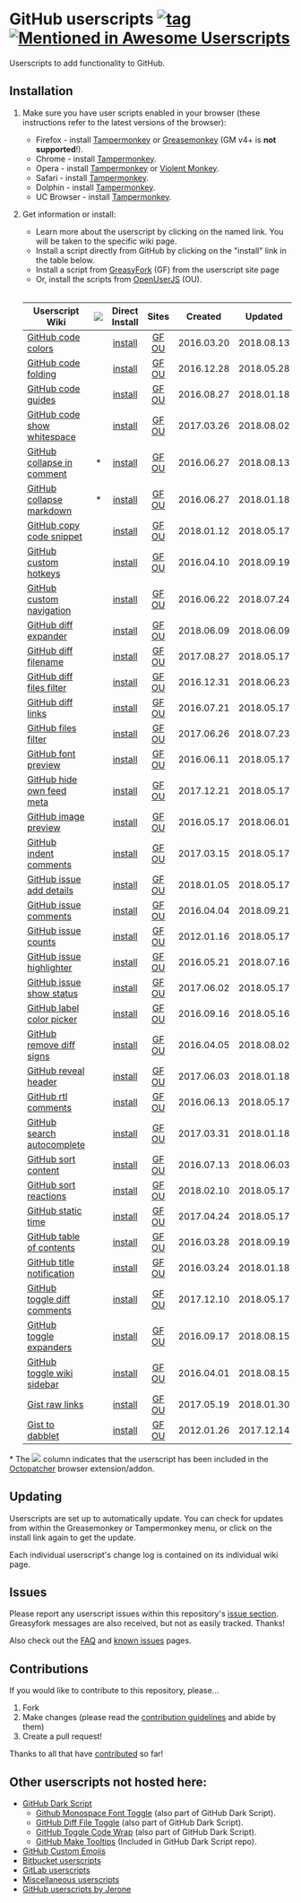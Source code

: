 # GitHub userscripts [![tag](https://img.shields.io/github/tag/Mottie/GitHub-userscripts.svg)](https://github.com/Mottie/GitHub-userscripts/tags) [![Mentioned in Awesome Userscripts](https://awesome.re/mentioned-badge.svg)](https://github.com/brunocvcunha/awesome-userscripts#readme)

Userscripts to add functionality to GitHub.

## Installation

1. Make sure you have user scripts enabled in your browser (these instructions refer to the latest versions of the browser):

	* Firefox - install [Tampermonkey](https://tampermonkey.net/?ext=dhdg&browser=firefox) or [Greasemonkey](https://addons.mozilla.org/en-US/firefox/addon/greasemonkey/) (GM v4+ is **not supported**!).
	* Chrome - install [Tampermonkey](https://tampermonkey.net/?ext=dhdg&browser=chrome).
	* Opera - install [Tampermonkey](https://tampermonkey.net/?ext=dhdg&browser=opera) or [Violent Monkey](https://addons.opera.com/en/extensions/details/violent-monkey/).
	* Safari - install [Tampermonkey](https://tampermonkey.net/?ext=dhdg&browser=safari).
	* Dolphin - install [Tampermonkey](https://tampermonkey.net/?ext=dhdg&browser=dolphin).
	* UC Browser - install [Tampermonkey](https://tampermonkey.net/?ext=dhdg&browser=ucweb).

2. Get information or install:
	* Learn more about the userscript by clicking on the named link. You will be taken to the specific wiki page.
	* Install a script directly from GitHub by clicking on the "install" link in the table below.
	* Install a script from [GreasyFork](https://greasyfork.org/en/users/24847-mottie) (GF) from the userscript site page
	* Or, install the scripts from [OpenUserJS](https://openuserjs.org/users/Mottie/scripts) (OU).<br><br>

	| Userscript Wiki                        | ![][ico] | Direct<br>Install | Sites                 | Created    | Updated    | Deprecated |
	|----------------------------------------|:---:|:------------------:|:-------------------------:|:----------:|:----------:|:----------:|
	| [GitHub code colors][ccr-wiki]         |     | [install][ccr-raw] | [GF][ccr-gf] [OU][ccr-ou] | 2016.03.20 | 2018.08.13 |            |
	| [GitHub code folding][cfd-wiki]        |     | [install][cfd-raw] | [GF][cfd-gf] [OU][cfd-ou] | 2016.12.28 | 2018.05.28 |            |
	| [GitHub code guides][cgl-wiki]         |     | [install][cgl-raw] | [GF][cgl-gf] [OU][cgl-ou] | 2016.08.27 | 2018.01.18 |            |
	| [GitHub code show whitespace][csw-wiki]|     | [install][csw-raw] | [GF][csw-gf] [OU][csw-ou] | 2017.03.26 | 2018.08.02 |            |
	| [GitHub collapse in comment][cic-wiki] |  *  | [install][cic-raw] | [GF][cic-gf] [OU][cic-ou] | 2016.06.27 | 2018.08.13 |            |
	| [GitHub collapse markdown][cmd-wiki]   |  *  | [install][cmd-raw] | [GF][cmd-gf] [OU][cmd-ou] | 2016.06.27 | 2018.01.18 |            |
	| [GitHub copy code snippet][ccs-wiki]   |     | [install][ccs-raw] | [GF][ccs-gf] [OU][ccs-ou] | 2018.01.12 | 2018.05.17 |            |
	| [GitHub custom hotkeys][chk-wiki]      |     | [install][chk-raw] | [GF][chk-gf] [OU][chk-ou] | 2016.04.10 | 2018.09.19 |            |
	| [GitHub custom navigation][cnv-wiki]   |     | [install][cnv-raw] | [GF][cnv-gf] [OU][cnv-ou] | 2016.06.22 | 2018.07.24 |            |
	| [GitHub diff expander][dex-wiki]       |     | [install][dex-raw] | [GF][dex-gf] [OU][dex-ou] | 2018.06.09 | 2018.06.09 |            |
	| [GitHub diff filename][dfn-wiki]       |     | [install][dfn-raw] | [GF][dfn-gf] [OU][dfn-ou] | 2017.08.27 | 2018.05.17 |            |
	| [GitHub diff files filter][dff-wiki]   |     | [install][dff-raw] | [GF][dff-gf] [OU][dff-ou] | 2016.12.31 | 2018.06.23 |            |
	| [GitHub diff links][dfl-wiki]          |     | [install][dfl-raw] | [GF][dfl-gf] [OU][dfl-ou] | 2016.07.21 | 2018.05.17 |            |
	| [GitHub files filter][gff-wiki]        |     | [install][gff-raw] | [GF][gff-gf] [OU][gff-ou] | 2017.06.26 | 2018.07.23 |            |
	| [GitHub font preview][fpv-wiki]        |     | [install][fpv-raw] | [GF][fpv-gf] [OU][fpv-ou] | 2016.06.11 | 2018.05.17 |            |
	| [GitHub hide own feed meta][hof-wiki]  |     | [install][hof-raw] | [GF][hof-gf] [OU][hof-ou] | 2017.12.21 | 2018.05.17 |            |
	| [GitHub image preview][ipv-wiki]       |     | [install][ipv-raw] | [GF][ipv-gf] [OU][ipv-ou] | 2016.05.17 | 2018.06.01 |            |
	| [GitHub indent comments][ioc-wiki]     |     | [install][ioc-raw] | [GF][ioc-gf] [OU][ioc-ou] | 2017.03.15 | 2018.05.17 |            |
	| [GitHub issue add details][iad-wiki]   |     | [install][iad-raw] | [GF][iad-gf] [OU][iad-ou] | 2018.01.05 | 2018.05.17 |            |
	| [GitHub issue comments][ic1-wiki]      |     | [install][ic1-raw] | [GF][ic1-gf] [OU][ic1-ou] | 2016.04.04 | 2018.09.21 |            |
	| [GitHub issue counts][ic2-wiki]        |     | [install][ic2-raw] | [GF][ic2-gf] [OU][ic2-ou] | 2012.01.16 | 2018.05.17 |            |
	| [GitHub issue highlighter][gih-wiki]   |     | [install][gih-raw] | [GF][gih-gf] [OU][gih-ou] | 2016.05.21 | 2018.07.16 | 2018.07.26 |
	| [GitHub issue show status][iss-wiki]   |     | [install][iss-raw] | [GF][iss-gf] [OU][iss-ou] | 2017.06.02 | 2018.05.17 |            |
	| [GitHub label color picker][glc-wiki]  |     | [install][glc-raw] | [GF][glc-gf] [OU][glc-ou] | 2016.09.16 | 2018.05.16 |            |
	| [GitHub remove diff signs][rds-wiki]   |     | [install][rds-raw] | [GF][rds-gf] [OU][rds-ou] | 2016.04.05 | 2018.08.02 | 2018.07.31 |
	| [GitHub reveal header][rhd-wiki]       |     | [install][rhd-raw] | [GF][rhd-gf] [OU][rhd-ou] | 2017.06.03 | 2018.01.18 |            |
	| [GitHub rtl comments][rtl-wiki]        |     | [install][rtl-raw] | [GF][rtl-gf] [OU][rtl-ou] | 2016.06.13 | 2018.05.17 |            |
	| [GitHub search autocomplete][sac-wiki] |     | [install][sac-raw] | [GF][sac-gf] [OU][sac-ou] | 2017.03.31 | 2018.01.18 |            |
	| [GitHub sort content][srt-wiki]        |     | [install][srt-raw] | [GF][srt-gf] [OU][srt-ou] | 2016.07.13 | 2018.06.03 |            |
	| [GitHub sort reactions][gsr-wiki]      |     | [install][gsr-raw] | [GF][gsr-gf] [OU][gsr-ou] | 2018.02.10 | 2018.05.17 |            |
	| [GitHub static time][stt-wiki]         |     | [install][stt-raw] | [GF][stt-gf] [OU][stt-ou] | 2017.04.24 | 2018.05.17 |            |
	| [GitHub table of contents][toc-wiki]   |     | [install][toc-raw] | [GF][toc-gf] [OU][toc-ou] | 2016.03.28 | 2018.09.19 |            |
	| [GitHub title notification][tbn-wiki]  |     | [install][tbn-raw] | [GF][tbn-gf] [OU][tbn-ou] | 2016.03.24 | 2018.01.18 |            |
	| [GitHub toggle diff comments][tdc-wiki]|     | [install][tdc-raw] | [GF][tdc-gf] [OU][tdc-ou] | 2017.12.10 | 2018.05.17 |            |
	| [GitHub toggle expanders][tex-wiki]    |     | [install][tex-raw] | [GF][tex-gf] [OU][tex-ou] | 2016.09.17 | 2018.08.15 |            |
	| [GitHub toggle wiki sidebar][tws-wiki] |     | [install][tws-raw] | [GF][tws-gf] [OU][tws-ou] | 2016.04.01 | 2018.08.15 |            |
	| [Gist raw links][grl-wiki]             |     | [install][grl-raw] | [GF][grl-gf] [OU][grl-ou] | 2017.05.19 | 2018.01.30 |            |
	| [Gist to dabblet][g2d-wiki]            |     | [install][g2d-raw] | [GF][g2d-gf] [OU][g2d-ou] | 2012.01.26 | 2017.12.14 |            |

\* The ![][ico] column indicates that the userscript has been included in the [Octopatcher](https://github.com/Mottie/Octopatcher) browser extension/addon.

[ccr-wiki]: https://github.com/Mottie/GitHub-userscripts/wiki/GitHub-code-colors
[cfd-wiki]: https://github.com/Mottie/GitHub-userscripts/wiki/GitHub-code-folding
[cgl-wiki]: https://github.com/Mottie/GitHub-userscripts/wiki/GitHub-code-guides
[chk-wiki]: https://github.com/Mottie/GitHub-userscripts/wiki/GitHub-custom-hotkeys
[cic-wiki]: https://github.com/Mottie/GitHub-userscripts/wiki/GitHub-collapse-in-comment
[cmd-wiki]: https://github.com/Mottie/GitHub-userscripts/wiki/GitHub-collapse-markdown
[cnv-wiki]: https://github.com/Mottie/GitHub-userscripts/wiki/GitHub-custom-navigation
[ccs-wiki]: https://github.com/Mottie/GitHub-userscripts/wiki/GitHub-copy-code-snippet
[csw-wiki]: https://github.com/Mottie/GitHub-userscripts/wiki/GitHub-code-show-whitespace
[dex-wiki]: https://github.com/Mottie/GitHub-userscripts/wiki/GitHub-diff-expander
[dff-wiki]: https://github.com/Mottie/GitHub-userscripts/wiki/GitHub-diff-files-filter
[dfl-wiki]: https://github.com/Mottie/GitHub-userscripts/wiki/GitHub-diff-links
[dfn-wiki]: https://github.com/Mottie/GitHub-userscripts/wiki/GitHub-diff-filename
[fpv-wiki]: https://github.com/Mottie/GitHub-userscripts/wiki/GitHub-font-preview
[hof-wiki]: https://github.com/Mottie/GitHub-userscripts/wiki/GitHub-hide-own-feed-meta
[g2d-wiki]: https://github.com/Mottie/GitHub-userscripts/wiki/Gist-to-dabblet
[gff-wiki]: https://github.com/Mottie/GitHub-userscripts/wiki/GitHub-files-filter
[gih-wiki]: https://github.com/Mottie/GitHub-userscripts/wiki/GitHub-issue-highlighter
[glc-wiki]: https://github.com/Mottie/GitHub-userscripts/wiki/GitHub-label-color-picker
[grl-wiki]: https://github.com/Mottie/GitHub-userscripts/wiki/Gist-raw-links
[gsr-wiki]: https://github.com/Mottie/GitHub-userscripts/wiki/GitHub-sort-reactions
[iad-wiki]: https://github.com/Mottie/GitHub-userscripts/wiki/GitHub-issue-add-details
[ic1-wiki]: https://github.com/Mottie/GitHub-userscripts/wiki/GitHub-issue-comments
[ic2-wiki]: https://github.com/Mottie/GitHub-userscripts/wiki/GitHub-issue-counts
[ioc-wiki]: https://github.com/Mottie/GitHub-userscripts/wiki/GitHub-indent-comments
[ipv-wiki]: https://github.com/Mottie/GitHub-userscripts/wiki/GitHub-image-preview
[iss-wiki]: https://github.com/Mottie/GitHub-userscripts/wiki/GitHub-issue-show-status
[rds-wiki]: https://github.com/Mottie/GitHub-userscripts/wiki/GitHub-remove-diff-signs
[rhd-wiki]: https://github.com/Mottie/GitHub-userscripts/wiki/GitHub-reveal-header
[rtl-wiki]: https://github.com/Mottie/GitHub-userscripts/wiki/GitHub-rtl-comments
[sac-wiki]: https://github.com/Mottie/GitHub-userscripts/wiki/GitHub-search-autocomplete
[srt-wiki]: https://github.com/Mottie/GitHub-userscripts/wiki/GitHub-sort-content
[stt-wiki]: https://github.com/Mottie/GitHub-userscripts/wiki/GitHub-static-time
[tbn-wiki]: https://github.com/Mottie/GitHub-userscripts/wiki/GitHub-title-notification
[tdc-wiki]: https://github.com/Mottie/GitHub-userscripts/wiki/GitHub-toggle-diff-comments
[tex-wiki]: https://github.com/Mottie/GitHub-userscripts/wiki/GitHub-toggle-expanders
[toc-wiki]: https://github.com/Mottie/GitHub-userscripts/wiki/GitHub-table-of-contents
[tws-wiki]: https://github.com/Mottie/GitHub-userscripts/wiki/GitHub-toggle-wiki-sidebar

[ccr-raw]: https://raw.githubusercontent.com/Mottie/GitHub-userscripts/master/github-code-colors.user.js
[cfd-raw]: https://raw.githubusercontent.com/Mottie/GitHub-userscripts/master/github-code-folding.user.js
[cgl-raw]: https://raw.githubusercontent.com/Mottie/GitHub-userscripts/master/github-code-guides.user.js
[chk-raw]: https://raw.githubusercontent.com/Mottie/GitHub-userscripts/master/github-custom-hotkeys.user.js
[cic-raw]: https://raw.githubusercontent.com/Mottie/GitHub-userscripts/master/github-collapse-in-comment.user.js
[cmd-raw]: https://raw.githubusercontent.com/Mottie/GitHub-userscripts/master/github-collapse-markdown.user.js
[cnv-raw]: https://raw.githubusercontent.com/Mottie/GitHub-userscripts/master/github-custom-navigation.user.js
[ccs-raw]: https://raw.githubusercontent.com/Mottie/GitHub-userscripts/master/github-copy-code-snippet.user.js
[csw-raw]: https://raw.githubusercontent.com/Mottie/GitHub-userscripts/master/github-code-show-whitespace.user.js
[dex-raw]: https://raw.githubusercontent.com/Mottie/GitHub-userscripts/master/github-diff-expander.user.js
[dff-raw]: https://raw.githubusercontent.com/Mottie/GitHub-userscripts/master/github-diff-files-filter.user.js
[dfl-raw]: https://raw.githubusercontent.com/Mottie/GitHub-userscripts/master/github-diff-links.user.js
[dfn-raw]: https://raw.githubusercontent.com/Mottie/GitHub-userscripts/master/github-diff-filename.user.js
[fpv-raw]: https://raw.githubusercontent.com/Mottie/GitHub-userscripts/master/github-font-preview.user.js
[hof-raw]: https://raw.githubusercontent.com/Mottie/GitHub-userscripts/master/github-hide-own-feed-meta.user.js
[g2d-raw]: https://raw.githubusercontent.com/Mottie/GitHub-userscripts/master/gist-to-dabblet.user.js
[gff-raw]: https://raw.githubusercontent.com/Mottie/GitHub-userscripts/master/github-files-filter.user.js
[gih-raw]: https://raw.githubusercontent.com/Mottie/GitHub-userscripts/master/github-issue-highlighter.user.js
[glc-raw]: https://raw.githubusercontent.com/Mottie/GitHub-userscripts/master/github-label-color-picker.user.js
[grl-raw]: https://raw.githubusercontent.com/Mottie/GitHub-userscripts/master/gist-raw-links.user.js
[gsr-raw]: https://raw.githubusercontent.com/Mottie/GitHub-userscripts/master/github-sort-reactions.user.js
[iad-raw]: https://raw.githubusercontent.com/Mottie/GitHub-userscripts/master/github-issue-add-details.user.js
[ic1-raw]: https://raw.githubusercontent.com/Mottie/GitHub-userscripts/master/github-issue-comments.user.js
[ic2-raw]: https://raw.githubusercontent.com/Mottie/GitHub-userscripts/master/github-issue-counts.user.js
[ioc-raw]: https://raw.githubusercontent.com/Mottie/GitHub-userscripts/master/github-indent-comments.user.js
[ipv-raw]: https://raw.githubusercontent.com/Mottie/GitHub-userscripts/master/github-image-preview.user.js
[iss-raw]: https://raw.githubusercontent.com/Mottie/GitHub-userscripts/master/github-issue-show-status.user.js
[rds-raw]: https://raw.githubusercontent.com/Mottie/GitHub-userscripts/master/github-remove-diff-signs.user.js
[rhd-raw]: https://raw.githubusercontent.com/Mottie/GitHub-userscripts/master/github-reveal-header.user.js
[rtl-raw]: https://raw.githubusercontent.com/Mottie/GitHub-userscripts/master/github-rtl-comments.user.js
[sac-raw]: https://raw.githubusercontent.com/Mottie/GitHub-userscripts/master/github-search-autocomplete.user.js
[srt-raw]: https://raw.githubusercontent.com/Mottie/GitHub-userscripts/master/github-sort-content.user.js
[stt-raw]: https://raw.githubusercontent.com/Mottie/GitHub-userscripts/master/github-static-time.user.js
[tbn-raw]: https://raw.githubusercontent.com/Mottie/GitHub-userscripts/master/github-title-notification.user.js
[tdc-raw]: https://raw.githubusercontent.com/Mottie/GitHub-userscripts/master/github-toggle-diff-comments.user.js
[tex-raw]: https://raw.githubusercontent.com/Mottie/GitHub-userscripts/master/github-toggle-expanders.user.js
[toc-raw]: https://raw.githubusercontent.com/Mottie/GitHub-userscripts/master/github-toc.user.js
[tws-raw]: https://raw.githubusercontent.com/Mottie/GitHub-userscripts/master/github-toggle-wiki-sidebar.user.js

[ccr-gf]: https://greasyfork.org/en/scripts/18141-github-code-colors
[cfd-gf]: https://greasyfork.org/en/scripts/26109-github-code-folding
[cgl-gf]: https://greasyfork.org/en/scripts/22674-github-code-guides
[chk-gf]: https://greasyfork.org/en/scripts/18675-github-custom-hotkeys
[cic-gf]: https://greasyfork.org/en/scripts/20973-github-collapse-in-comment
[cmd-gf]: https://greasyfork.org/en/scripts/20974-github-collapse-markdown
[cnv-gf]: https://greasyfork.org/en/scripts/20830-github-custom-navigation
[ccs-gf]: https://greasyfork.org/en/scripts/37307-github-copy-code-snippet
[csw-gf]: https://greasyfork.org/en/scripts/28454-github-code-show-whitespace
[dex-gf]: https://greasyfork.org/en/scripts/369373-github-diff-expander
[dff-gf]: https://greasyfork.org/en/scripts/26191-github-diff-files-filter
[dfl-gf]: https://greasyfork.org/en/scripts/21559-github-diff-links
[dfn-gf]: https://greasyfork.org/en/scripts/32634-github-diff-filename
[fpv-gf]: https://greasyfork.org/en/scripts/20479-github-font-preview
[hof-gf]: https://greasyfork.org/en/scripts/36598-github-hide-own-feed-meta
[g2d-gf]: https://greasyfork.org/en/scripts/18254-gist-to-dabblet
[gff-gf]: https://greasyfork.org/en/scripts/30940-github-files-filter
[gih-gf]: https://greasyfork.org/en/scripts/19867-github-issue-highlighter
[grl-gf]: https://greasyfork.org/en/scripts/29888-gist-raw-links
[gsr-gf]: https://greasyfork.org/en/scripts/38354-github-sort-reactions
[glc-gf]: https://greasyfork.org/en/scripts/23270-github-label-color-picker
[iad-gf]: https://greasyfork.org/en/scripts/37056-github-issue-add-details
[ic1-gf]: https://greasyfork.org/en/scripts/18503-github-toggle-issue-comments
[ic2-gf]: https://greasyfork.org/en/scripts/15560-github-show-repo-issues
[ioc-gf]: https://greasyfork.org/en/scripts/28176-github-indent-comment-blocks
[ipv-gf]: https://greasyfork.org/en/scripts/19773-github-image-preview
[iss-gf]: https://greasyfork.org/en/scripts/30268-github-issue-show-status
[rds-gf]: https://greasyfork.org/en/scripts/18520-github-remove-diff-signs
[rhd-gf]: https://greasyfork.org/en/scripts/30308-github-reveal-header
[rtl-gf]: https://greasyfork.org/en/scripts/20542-github-rtl-comment-blocks
[sac-gf]: https://greasyfork.org/en/scripts/28592-github-search-autocomplete
[srt-gf]: https://greasyfork.org/en/scripts/21373-github-sort-content
[stt-gf]: https://greasyfork.org/en/scripts/29239-github-static-time
[tbn-gf]: https://greasyfork.org/en/scripts/18253-github-title-notification
[tdc-gf]: https://greasyfork.org/en/scripts/36237-github-toggle-diff-comments
[tex-gf]: https://greasyfork.org/en/scripts/23303-github-toggle-expanders
[toc-gf]: https://greasyfork.org/en/scripts/18344-github-toc
[tws-gf]: https://greasyfork.org/en/scripts/18433-github-toggle-wiki-sidebar

[ccr-ou]: https://openuserjs.org/scripts/Mottie/GitHub_Code_Colors
[cfd-ou]: https://openuserjs.org/scripts/Mottie/GitHub_Code_Folding
[cgl-ou]: https://openuserjs.org/scripts/Mottie/GitHub_Code_Guides
[chk-ou]: https://openuserjs.org/scripts/Mottie/GitHub_Custom_Hotkeys
[cic-ou]: https://openuserjs.org/scripts/Mottie/GitHub_Collapse_In_Comment
[cmd-ou]: https://openuserjs.org/scripts/Mottie/GitHub_Collapse_Markdown
[cnv-ou]: https://openuserjs.org/scripts/Mottie/GitHub_Custom_Navigation
[ccs-ou]: https://openuserjs.org/scripts/Mottie/GitHub_Copy_Code_Snippet
[csw-ou]: https://openuserjs.org/scripts/Mottie/GitHub_Code_Show_Whitespace
[dex-ou]: https://openuserjs.org/scripts/Mottie/GitHub_Diff_Expander
[dff-ou]: https://openuserjs.org/scripts/Mottie/GitHub_Diff_Files_Filter
[dfl-ou]: https://openuserjs.org/scripts/Mottie/GitHub_Diff_Links
[dfn-ou]: https://openuserjs.org/scripts/Mottie/GitHub_Diff_Filename
[fpv-ou]: https://openuserjs.org/scripts/Mottie/GitHub_Font_Preview
[hof-ou]: https://openuserjs.org/scripts/Mottie/GitHub_Hide_Own_Feed_Meta
[g2d-ou]: https://openuserjs.org/scripts/Mottie/Gist_to_dabblet
[gff-ou]: https://openuserjs.org/scripts/Mottie/GitHub_Files_Filter
[gih-ou]: https://openuserjs.org/scripts/Mottie/GitHub_Issue_Highlighter
[glc-ou]: https://openuserjs.org/scripts/Mottie/GitHub_Label_Color_Picker
[grl-ou]: https://openuserjs.org/scripts/Mottie/Gist_Raw_Links
[gsr-ou]: https://openuserjs.org/scripts/Mottie/GitHub_Sort_Reactions
[iad-ou]: https://openuserjs.org/scripts/Mottie/GitHub_Issue_Add_Details
[ic1-ou]: https://openuserjs.org/scripts/Mottie/GitHub_Toggle_Issue_Comments
[ic2-ou]: https://openuserjs.org/scripts/Mottie/GitHub_Show_Repo_Issues
[ioc-ou]: https://openuserjs.org/scripts/Mottie/GitHub_Indent_Comment_Blocks
[ipv-ou]: https://openuserjs.org/scripts/Mottie/GitHub_Image_Preview
[iss-ou]: https://openuserjs.org/scripts/Mottie/GitHub_Issue_Show_Status
[rds-ou]: https://openuserjs.org/scripts/Mottie/GitHub_Remove_Diff_Signs
[rhd-ou]: https://openuserjs.org/scripts/Mottie/GitHub_Reveal_Header
[rtl-ou]: https://openuserjs.org/scripts/Mottie/GitHub_RTL_Comment_Blocks
[sac-ou]: https://openuserjs.org/scripts/Mottie/GitHub_Search_Autocomplete
[srt-ou]: https://openuserjs.org/scripts/Mottie/GitHub_Sort_Content
[stt-ou]: https://openuserjs.org/scripts/Mottie/GitHub_Static_Time
[tbn-ou]: https://openuserjs.org/scripts/Mottie/GitHub_Title_Notification
[tdc-ou]: https://openuserjs.org/scripts/Mottie/GitHub_Toggle_Diff_Comments
[tex-ou]: https://openuserjs.org/scripts/Mottie/GitHub_Toggle_Expanders
[toc-ou]: https://openuserjs.org/scripts/Mottie/GitHub_TOC
[tws-ou]: https://openuserjs.org/scripts/Mottie/GitHub_Toggle_Wiki_Sidebar

[ico]: https://raw.githubusercontent.com/Mottie/Octopatcher/master/src/images/icon16.png

## Updating

Userscripts are set up to automatically update. You can check for updates from within the Greasemonkey or Tampermonkey menu, or click on the install link again to get the update.

Each individual userscript's change log is contained on its individual wiki page.

## Issues

Please report any userscript issues within this repository's [issue section](https://github.com/Mottie/GitHub-userscripts/issues). Greasyfork messages are also received, but not as easily tracked. Thanks!

Also check out the [FAQ](https://github.com/Mottie/GitHub-userscripts/wiki/FAQ) and [known issues](https://github.com/Mottie/GitHub-userscripts/wiki/Known-issues) pages.

## Contributions

If you would like to contribute to this repository, please...

1. Fork
2. Make changes (please read the [contribution guidelines](./CONTRIBUTING.md) and abide by them)
3. Create a pull request!

Thanks to all that have [contributed](./AUTHORS) so far!

## Other userscripts not hosted here:

* [GitHub Dark Script](https://github.com/StylishThemes/GitHub-Dark-Script)
	* [Github Monospace Font Toggle](https://greasyfork.org/en/scripts/18787-github-monospace-font-toggle) (also part of GitHub Dark Script).
	* [GitHub Diff File Toggle](https://greasyfork.org/en/scripts/18788-github-diff-file-toggle) (also part of GitHub Dark Script).
	* [GitHub Toggle Code Wrap](https://greasyfork.org/en/scripts/18789-github-toggle-code-wrap) (also part of GitHub Dark Script).
	* [GitHub Make Tooltips](https://greasyfork.org/en/scripts/22194) (Included in GitHub Dark Script repo).
* [GitHub Custom Emojis](https://github.com/StylishThemes/GitHub-Custom-Emojis)
* [Bitbucket userscripts](https://bitbucket.org/mottie/bitbucket-userscripts)
* [GitLab userscripts](https://gitlab.com/Mottie/GitLab-userscripts)
* [Miscellaneous userscripts](https://github.com/Mottie/Misc-userscripts)
* [GitHub userscripts by Jerone](https://github.com/jerone/UserScripts#github)
